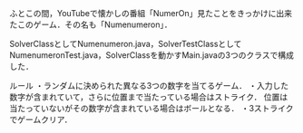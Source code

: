 ふとこの間，YouTubeで懐かしの番組「NumerOn」見たことをきっかけに出来たこのゲーム．その名も「Numenumeron」．

SolverClassとしてNumenumeron.java，SolverTestClassとしてNumenumeronTest.java，SolverClassを動かすMain.javaの3つのクラスで構成した．

ルール
・ランダムに決められた異なる3つの数字を当てるゲーム．
・入力した数字が含まれていて，さらに位置まで当たっている場合はストライク．
位置は当たっていないがその数字が含まれている場合はボールとなる．
・3ストライクでゲームクリア．